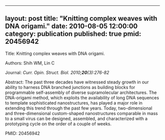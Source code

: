
---
layout: post
title:  "Knitting complex weaves with DNA origami."
date:   2010-08-05 12:00:00
category:  publication
published: true
pmid: 20456942
---

Title: Knitting complex weaves with DNA origami.

Authors: Shih WM, Lin C

Journal: *Curr. Opin. Struct. Biol. 2010;**20**(3):276-82*

Abstract: The past three decades have witnessed steady growth in our ability to harness DNA branched junctions as building blocks for programmable self-assembly of diverse supramolecular architectures. The DNA-origami method, which exploits the availability of long DNA sequences to template sophisticated nanostructures, has played a major role in extending this trend through the past few years. Today, two-dimensional and three-dimensional custom-shaped nanostructures comparable in mass to a small virus can be designed, assembled, and characterized with a prototyping cycle on the order of a couple of weeks.

PMID: 20456942

